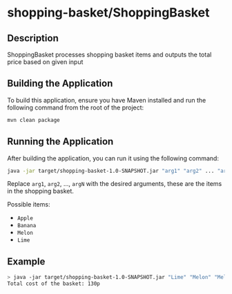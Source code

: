 # shopping-basket/ShoppingBasket

## Description
ShoppingBasket processes shopping basket items and outputs the total price based on given input

## Building the Application
To build this application, ensure you have Maven installed and run the following command from the root of the project:
```bash
mvn clean package
```

## Running the Application

After building the application, you can run it using the following command:
```bash
java -jar target/shopping-basket-1.0-SNAPSHOT.jar "arg1" "arg2" ... "argN"
```
Replace `arg1`, `arg2`, ..., `argN` with the desired arguments, these are the items in the shopping basket.

Possible items: 
 - `Apple`
 - `Banana`
 - `Melon`
 - `Lime`

## Example

```bash
> java -jar target/shopping-basket-1.0-SNAPSHOT.jar "Lime" "Melon" "Melon" "Melon" "Lime" "Lime"
Total cost of the basket: 130p
```
